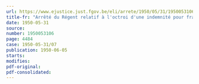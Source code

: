 ```yaml
---
url: https://www.ejustice.just.fgov.be/eli/arrete/1950/05/31/1950053106/justel
title-fr: "Arrêté du Régent relatif à l'octroi d'une indemnité pour frais funéraires aux ayants droit d'un agent de l'Etat ou d'un militaire de carrière décédés"
date: 1950-05-31
source:
number: 1950053106
page: 4484
case: 1950-05-31/07
publication: 1950-06-05
starts:
modifies:
pdf-original:
pdf-consolidated:
---
```


